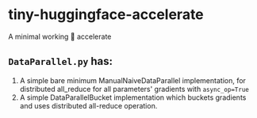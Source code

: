 # tiny-huggingface-accelerate
A minimal working 🤗 accelerate


## `DataParallel.py` has:
1. A simple bare minimum ManualNaiveDataParallel implementation, for distributed all_reduce for all parameters' gradients with `async_op=True`
2. A simple DataParallelBucket implementation which buckets gradients and uses distributed all-reduce operation.